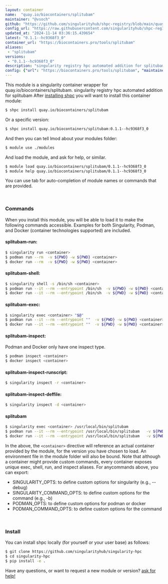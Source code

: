 ```yaml
---
layout: container
name:  "quay.io/biocontainers/splitubam"
maintainer: "@vsoch"
github: "https://github.com/singularityhub/shpc-registry/blob/main/quay.io/biocontainers/splitubam/container.yaml"
config_url: "https://raw.githubusercontent.com/singularityhub/shpc-registry/main/quay.io/biocontainers/splitubam/container.yaml"
updated_at: "2024-11-14 03:36:15.439654"
latest: "0.1.1--hc9368f3_0"
container_url: "https://biocontainers.pro/tools/splitubam"
aliases:
 - "splitubam"
versions:
 - "0.1.1--hc9368f3_0"
description: "singularity registry hpc automated addition for splitubam"
config: {"url": "https://biocontainers.pro/tools/splitubam", "maintainer": "@vsoch", "description": "singularity registry hpc automated addition for splitubam", "latest": {"0.1.1--hc9368f3_0": "sha256:c29614a57ef61f6ad75eb767da6c964a603d0eb60fa2439a5c13769af4e3a85c"}, "tags": {"0.1.1--hc9368f3_0": "sha256:c29614a57ef61f6ad75eb767da6c964a603d0eb60fa2439a5c13769af4e3a85c"}, "docker": "quay.io/biocontainers/splitubam", "aliases": {"splitubam": "/usr/local/bin/splitubam"}}
---
```


This module is a singularity container wrapper for quay.io/biocontainers/splitubam.
singularity registry hpc automated addition for splitubam
After [installing shpc](#install) you will want to install this container module:


```bash
$ shpc install quay.io/biocontainers/splitubam
```

Or a specific version:

```bash
$ shpc install quay.io/biocontainers/splitubam:0.1.1--hc9368f3_0
```

And then you can tell lmod about your modules folder:

```bash
$ module use ./modules
```

And load the module, and ask for help, or similar.

```bash
$ module load quay.io/biocontainers/splitubam/0.1.1--hc9368f3_0
$ module help quay.io/biocontainers/splitubam/0.1.1--hc9368f3_0
```

You can use tab for auto-completion of module names or commands that are provided.

<br>

### Commands

When you install this module, you will be able to load it to make the following commands accessible.
Examples for both Singularity, Podman, and Docker (container technologies supported) are included.

#### splitubam-run:

```bash
$ singularity run <container>
$ podman run --rm  -v ${PWD} -w ${PWD} <container>
$ docker run --rm  -v ${PWD} -w ${PWD} <container>
```

#### splitubam-shell:

```bash
$ singularity shell -s /bin/sh <container>
$ podman run --it --rm --entrypoint /bin/sh  -v ${PWD} -w ${PWD} <container>
$ docker run --it --rm --entrypoint /bin/sh  -v ${PWD} -w ${PWD} <container>
```

#### splitubam-exec:

```bash
$ singularity exec <container> "$@"
$ podman run --it --rm --entrypoint ""  -v ${PWD} -w ${PWD} <container> "$@"
$ docker run --it --rm --entrypoint ""  -v ${PWD} -w ${PWD} <container> "$@"
```

#### splitubam-inspect:

Podman and Docker only have one inspect type.

```bash
$ podman inspect <container>
$ docker inspect <container>
```

#### splitubam-inspect-runscript:

```bash
$ singularity inspect -r <container>
```

#### splitubam-inspect-deffile:

```bash
$ singularity inspect -d <container>
```


#### splitubam

```bash
$ singularity exec <container> /usr/local/bin/splitubam
$ podman run --it --rm --entrypoint /usr/local/bin/splitubam   -v ${PWD} -w ${PWD} <container> -c " $@"
$ docker run --it --rm --entrypoint /usr/local/bin/splitubam   -v ${PWD} -w ${PWD} <container> -c " $@"
```



In the above, the `<container>` directive will reference an actual container provided
by the module, for the version you have chosen to load. An environment file in the
module folder will also be bound. Note that although a container
might provide custom commands, every container exposes unique exec, shell, run, and
inspect aliases. For anycommands above, you can export:

 - SINGULARITY_OPTS: to define custom options for singularity (e.g., --debug)
 - SINGULARITY_COMMAND_OPTS: to define custom options for the command (e.g., -b)
 - PODMAN_OPTS: to define custom options for podman or docker
 - PODMAN_COMMAND_OPTS: to define custom options for the command

<br>

### Install

You can install shpc locally (for yourself or your user base) as follows:

```bash
$ git clone https://github.com/singularityhub/singularity-hpc
$ cd singularity-hpc
$ pip install -e .
```

Have any questions, or want to request a new module or version? [ask for help!](https://github.com/singularityhub/singularity-hpc/issues)